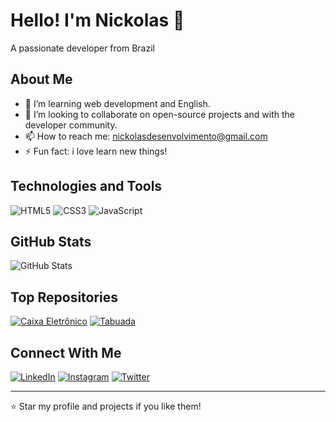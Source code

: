 # Hello! I'm Nickolas 👋

A passionate developer from Brazil

## About Me

- 🌱 I’m learning web development and English.
- 👯 I’m looking to collaborate on open-source projects and with the developer community.
- 📫 How to reach me: [nickolasdesenvolvimento@gmail.com](mailto:nickolasdesenvolvimento@gmail.com)
- ⚡ Fun fact: i love learn new things!

## Technologies and Tools

![HTML5](https://img.shields.io/badge/-HTML5-E34F26?style=flat-square&logo=html5&logoColor=white)
![CSS3](https://img.shields.io/badge/-CSS3-1572B6?style=flat-square&logo=css3&logoColor=white)
![JavaScript](https://img.shields.io/badge/-JavaScript-F7DF1E?style=flat-square&logo=javascript&logoColor=black)

## GitHub Stats

![GitHub Stats](https://github-readme-stats.vercel.app/api?username=NHFBarros&show_icons=true&theme=radical)

## Top Repositories

[![Caixa Eletrônico](https://github-readme-stats.vercel.app/api/pin/?username=NHFBarros&repo=caixa-eletronico&theme=radical)](https://github.com/NHFBarros/caixa-eletronico)
[![Tabuada](https://github-readme-stats.vercel.app/api/pin/?username=NHFBarros&repo=tabuada&theme=radical)](https://github.com/NHFBarros/Tabuada)

## Connect With Me

[![LinkedIn](https://img.shields.io/badge/-LinkedIn-0077B5?style=flat-square&logo=linkedin&logoColor=white)](https://www.linkedin.com/in/nickolas-henrique-1639bb295/)
[![Instagram](https://img.shields.io/badge/-Instagram-E4405F?style=flat-square&logo=instagram&logoColor=white)](https://www.instagram.com/NHFBarros)
[![Twitter](https://img.shields.io/badge/-Twitter-1DA1F2?style=flat-square&logo=twitter&logoColor=white)](https://twitter.com/NickyZen17)

---

⭐️ Star my profile and projects if you like them!


<!--
**NHFBarros/NHFBarros** is a ✨ _special_ ✨ repository because its `README.md` (this file) appears on your GitHub profile.

Here are some ideas to get you started:

- 🔭 I’m currently working on ...
- 🌱 I’m currently learning ...
- 👯 I’m looking to collaborate on ...
- 🤔 I’m looking for help with ...
- 💬 Ask me about ...
- 📫 How to reach me: ...
- 😄 Pronouns: ...
- ⚡ Fun fact: ...
-->
